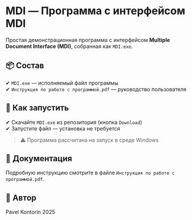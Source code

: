 # MDI — Программа с интерфейсом MDI

Простая демонстрационная программа с интерфейсом **Multiple Document Interface (MDI)**, собранная как `MDI.exe`.

## 📦 Состав

✔ `MDI.exe` — исполняемый файл программы  
✔ `Инструкция по работе с программой.pdf` — руководство пользователя  

## 🚀 Как запустить

✔ Скачайте `MDI.exe` из репозитория (кнопка `Download`)  
✔ Запустите файл — установка не требуется  

> ⚠️ Программа рассчитана на запуск в среде Windows

## 📄 Документация

Подробную инструкцию смотрите в файле `Инструкция по работе с программой.pdf`.

## 👤 Автор

Pavel Kontorin 
2025
